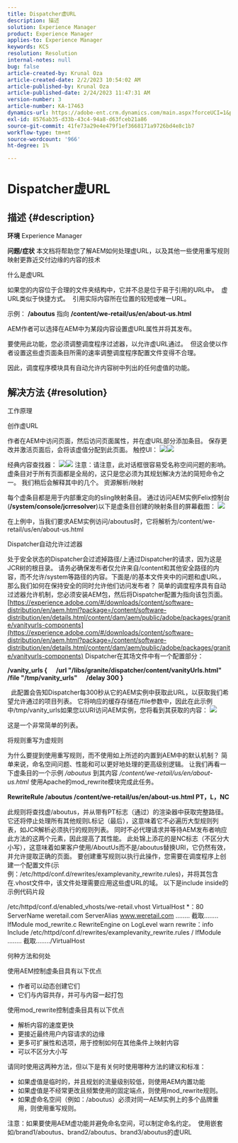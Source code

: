 ```yaml
---
title: Dispatcher虚URL
description: 描述
solution: Experience Manager
product: Experience Manager
applies-to: Experience Manager
keywords: KCS
resolution: Resolution
internal-notes: null
bug: false
article-created-by: Krunal Oza
article-created-date: 2/2/2023 10:54:02 AM
article-published-by: Krunal Oza
article-published-date: 2/24/2023 11:47:31 AM
version-number: 3
article-number: KA-17463
dynamics-url: https://adobe-ent.crm.dynamics.com/main.aspx?forceUCI=1&pagetype=entityrecord&etn=knowledgearticle&id=9a85c1e3-e7a2-ed11-aad1-6045bd006149
exl-id: 8576ab35-d33b-43c4-94a8-d63fceb21a86
source-git-commit: 41fe73a29e4e479f1ef3668171a9726bd4e8c1b7
workflow-type: tm+mt
source-wordcount: '966'
ht-degree: 1%

---
```


# Dispatcher虚URL

## 描述 {#description}

<b>环境</b>
Experience Manager


<b>问题/症状</b>
本文档将帮助您了解AEM如何处理虚URL，以及其他一些使用重写规则映射更靠近交付边缘的内容的技术

什么是虚URL

如果您的内容位于合理的文件夹结构中，它并不总是位于易于引用的URL中。  虚URL类似于快捷方式。  引用实际内容所在位置的较短或唯一URL。

示例： <b>/aboutus</b> 指向 <b>/content/we-retail/us/en/about-us.html</b>

AEM作者可以选择在AEM中为某段内容设置虚URL属性并将其发布。

要使用此功能，您必须调整调度程序过滤器，以允许虚URL通过。  但这会使以作者设置这些虚页面条目所需的速率调整调度程序配置文件变得不合理。

因此，调度程序模块具有自动允许内容树中列出的任何虚值的功能。


## 解决方法 {#resolution}


工作原理


创作虚URL

作者在AEM中访问页面，然后访问页面属性，并在虚URL部分添加条目。
保存更改并激活页面后，会将该虚值分配到此页面。
触控UI：
![](assets/c1e59dbd-38b4-ed11-83fe-6045bd006149.png)![](assets/c3e59dbd-38b4-ed11-83fe-6045bd006149.png)


经典内容查找器：
![](assets/c2e59dbd-38b4-ed11-83fe-6045bd006149.png)![](assets/c4e59dbd-38b4-ed11-83fe-6045bd006149.png)
注意：请注意，此对话框很容易受名称空间问题的影响。
虚条目对于所有页面都是全局的，这只是您必须为其规划解决方法的简短命令之一。 我们稍后会解释其中的几个。
资源解析/映射

每个虚条目都是用于内部重定向的sling映射条目。
通过访问AEM实例Felix控制台(<b>/system/console/jcrresolver</b>)以下是虚条目创建的映射条目的屏幕截图：
![](assets/c5e59dbd-38b4-ed11-83fe-6045bd006149.png)



在上例中，当我们要求AEM实例访问/aboutus时，它将解析为/content/we-retail/us/en/about-us.html

Dispatcher自动允许过滤器

处于安全状态的Dispatcher会过滤掉路径/上通过Dispatcher的请求，因为这是JCR树的根目录。
请务必确保发布者仅允许来自/content和其他安全路径的内容，而不允许/system等路径的内容。下面是/的基本文件夹中的问题和虚URL，那么我们如何在保持安全的同时允许他们访问发布者？
简单的调度程序具有自动过滤器允许机制，您必须安装AEM包，然后将Dispatcher配置为指向该包页面。
[https://experience.adobe.com/#/downloads/content/software-distribution/en/aem.html?package=/content/software-distribution/en/details.html/content/dam/aem/public/adobe/packages/granite/vanityurls-components](https://experience.adobe.com/#/downloads/content/software-distribution/en/aem.html?package=/content/software-distribution/en/details.html/content/dam/aem/public/adobe/packages/granite/vanityurls-components)
Dispatcher在其场文件中有一个配置部分：


<b>/vanity_urls {</b><b> </b><b>    </b><b> </b><b>/url &quot;/libs/granite/dispatcher/content/vanityUrls.html&quot;</b><b> </b><b>    </b><b> </b><b>/file &quot;/tmp/vanity_urls&quot;</b><b> </b><b>    </b><b> </b><b>/delay 300</b><b> </b><b>}</b>

 
此配置会告知Dispatcher每300秒从它的AEM实例中获取此URL，以获取我们希望允许通过的项目列表。
它将响应的缓存存储在/file参数中，因此在此示例中/tmp/vanity_urls如果您以URI访问AEM实例，您将看到其获取的内容：
![](assets/c6e59dbd-38b4-ed11-83fe-6045bd006149.png)



这是一个非常简单的列表。

将规则重写为虚规则

为什么要提到使用重写规则，而不使用如上所述的内置到AEM中的默认机制？
简单来说，命名空间问题、性能和可以更好地处理的更高级别逻辑。
让我们再看一下虚条目的一个示例 */aboutus* 到其内容 */content/we-retail/us/en/about-us.html* 使用Apache的mod_rewrite模块完成此任务。

<b>RewriteRule /aboutus /content/we-retail/us/en/about-us.html PT，L，NC</b>


此规则将查找虚/aboutus，并从带有PT标志（通过）的渲染器中获取完整路径。
它还将停止处理所有其他规则L标记（最后），这意味着它不必遍历大型规则列表，如JCR解析必须执行的规则列表。
同时不必代理请求并等待AEM发布者响应此方法的这两个元素，因此提高了其性能。
此处锦上添花的是NC标志（不区分大小写），这意味着如果客户使用/AboutUs而不是/aboutus替换URI，它仍然有效，并允许提取正确的页面。
要创建重写规则以执行此操作，您需要在调度程序上创建一个配置文件(示例：/etc/httpd/conf.d/rewrites/examplevanity_rewrite.rules)，并将其包含在.vhost文件中，该文件处理需要应用这些虚URL的域。
以下是include inside的示例代码片段

/etc/httpd/conf.d/enabled_vhosts/we-retail.vhost VirtualHost \*：80 ServerName weretail.com ServerAlias www.weretail.com ........ 截取........     IfModule mod_rewrite.c RewriteEngine on LogLevel warn rewrite：info Include /etc/httpd/conf.d/rewrites/examplevanity_rewrite.rules / IfModule ........ 截取......../VirtualHost



何种方法和何处


使用AEM控制虚条目具有以下优点

- 作者可以动态创建它们
- 它们与内容共存，并可与内容一起打包


使用mod_rewrite控制虚条目具有以下优点

- 解析内容的速度更快
- 更接近最终用户内容请求的边缘
- 更多可扩展性和选项，用于控制如何在其他条件上映射内容
- 可以不区分大小写


请同时使用这两种方法，但以下是有关何时使用哪种方法的建议和标准：

- 如果虚值是临时的，并且规划的流量级别较低，则使用AEM内置功能
- 如果虚值是不经常更改且频繁使用的固定端点，则使用mod_rewrite规则。
- 如果虚命名空间（例如：/aboutus）必须对同一AEM实例上的多个品牌重用，则使用重写规则。


注意：如果要使用AEM虚功能并避免命名空间，可以制定命名约定。  使用嵌套如/brand1/aboutus、brand2/aboutus、brand3/aboutus的虚URL
